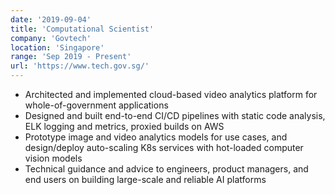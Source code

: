 ```yaml
---
date: '2019-09-04'
title: 'Computational Scientist'
company: 'Govtech'
location: 'Singapore'
range: 'Sep 2019 - Present'
url: 'https://www.tech.gov.sg/'
---
```


- Architected and implemented cloud-based video analytics platform for whole-of-government applications
- Designed and built end-to-end CI/CD pipelines with static code analysis, ELK logging and metrics, proxied builds on AWS
- Prototype image and video analytics models for use cases, and design/deploy auto-scaling K8s services with hot-loaded computer vision models
- Technical guidance and advice to engineers, product managers, and end users on building large-scale and reliable AI platforms
